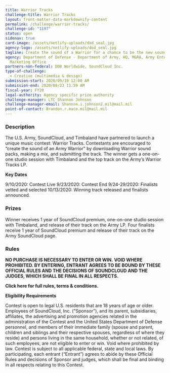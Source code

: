 ```yaml
---
title: Warrior Tracks
challenge-title: Warrior Tracks
layout: front-matter-data-markdownify-content
permalink: /challenge/warrior-tracks/
challenge-id: "1197"
status: open
sidenav: true
card-image: /assets/netlify-uploads/dod_seal.jpg
agency-logo: /assets/netlify-uploads/dod_seal.jpg
tagline: Create the sound of a Warrior for a chance to be the new sound of the Army
agency: Department of Defense - Department of Army, HQ, M&RA, Army Enterprise
  Marketing Office
partners-non-federal: DDB Worldwide, SoundCloud Inc.
type-of-challenge:
  - Creative (multimedia & design)
submission-start: 2020/09/10 12:00 AM
submission-end: 2020/09/23 11:59 AM
fiscal-year: FY20
legal-authority: Agency specific prize authority
challenge-manager: LTC Shannon Johnson
challenge-manager-email: Shannon.i.johnson2.mil@mail.mil
point-of-contact: Brandon.r.mace.mil@mail.mil
---
```

### Description

The U.S. Army, SoundCloud, and Timbaland have partnered to launch a unique music contest: Warrior Tracks. Contestants are encouraged to “create the sound of an Army Warrior” by downloading Warrior sound packs, making a mix, and submitting the track. The winner gets a one-on-one studio session with Timbaland and the top track on the Army’s Warrior Tracks LP. 

**Key Dates**

9/10/2020: Contest Live
9/23/2020: Contest End
9/24-29/2020: Finalists vetted and selected
10/13/2020: Winning track released and finalists announced. 

### Prizes

Winner receives 1 year of SoundCloud premium, one-on-one studio session with Timbaland, and release of their track on the Army LP. Four finalists receive 1 year of SoundCloud premium and release of their track on the Army SoundCloud page. 

### Rules

**NO PURCHASE IS NECESSARY TO ENTER OR WIN.** **VOID WHERE PROHIBITED. BY ENTERING, ENTRANT AGREES TO BE BOUND BY THESE OFFICIAL RULES AND THE DECISIONS OF SOUNDCLOUD AND THE JUDGES, WHICH SHALL BE FINAL IN ALL RESPECTS.**

<!--\[if gte mso 9]><xml>
 <o:DocumentProperties>
  <o:Version>16.00</o:Version>
 </o:DocumentProperties>
 <o:OfficeDocumentSettings>
  <o:AllowPNG/>
 </o:OfficeDocumentSettings>
</xml><!\[endif]-->

**Click here for full rules, terms & conditions.**

**Eligibility Requirements**

Contest is open to legal U.S. residents that are 18 years of age or older. Employees of SoundCloud, Inc. ("Sponsor"), and its parent, subsidiaries, affiliates, the advertising and promotion agencies related in the administration of the Contest and the United States Department of Defense personnel, and members of their immediate family (spouse and parent, children and siblings and their respective spouses, regardless of where they reside) and persons living in the same household, whether or not related, of such employees, are not eligible to enter or win. Void where prohibited by law. Contest is subject to all applicable federal, state and local laws. By participating, each entrant (“Entrant”) agrees to abide by these Official Rules and decisions of Sponsor and judges, which shall be final and binding in all respects relating to this Contest.